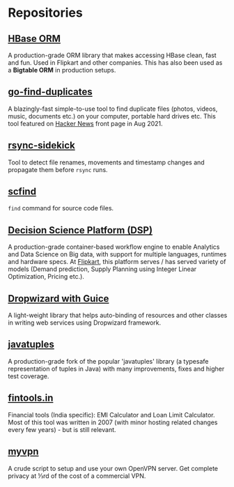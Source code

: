 # Repositories

## [HBase ORM](https://github.com/flipkart-incubator/hbase-orm)
A production-grade ORM library that makes accessing HBase clean, fast and fun. Used in Flipkart and other companies. This has also been used as a **Bigtable ORM** in production setups.

## [go-find-duplicates](https://github.com/m-manu/go-find-duplicates)
A blazingly-fast simple-to-use tool to find duplicate files (photos, videos, music, documents etc.) on your computer, portable hard drives etc. This tool featured on [Hacker News](https://news.ycombinator.com/) front page in Aug 2021.

## [rsync-sidekick](https://github.com/m-manu/rsync-sidekick)
Tool to detect file renames, movements and timestamp changes and propagate them before `rsync` runs.

## [scfind](https://github.com/m-manu/scfind)
`find` command for source code files. 

## [Decision Science Platform (DSP)](https://github.com/flipkart-incubator/dsp)
A production-grade container-based workflow engine to enable Analytics and Data Science on Big data, with support for multiple languages, runtimes and hardware specs. At [Flipkart](https://www.flipkart.com), this platform serves / has served variety of models (Demand prediction, Supply Planning using Integer Linear Optimization, Pricing etc.).

## [Dropwizard with Guice](https://github.com/flipkart-incubator/dropwizard-guicier)
A light-weight library that helps auto-binding of resources and other classes in writing web services using Dropwizard framework.

## [javatuples](https://github.com/flipkart-incubator/javatuples)
A production-grade fork of the popular 'javatuples' library (a typesafe representation of tuples in Java) with many improvements, fixes and higher test coverage.

## [fintools.in](https://github.com/m-manu/fintools.in)
Financial tools (India specific): EMI Calculator and Loan Limit Calculator. Most of this tool was written in 2007 (with minor hosting related changes every few years) - but is still relevant. 

## [myvpn](https://github.com/m-manu/myvpn)
A crude script to setup and use your own OpenVPN server. Get complete privacy at ⅓rd of the cost of a commercial VPN.
